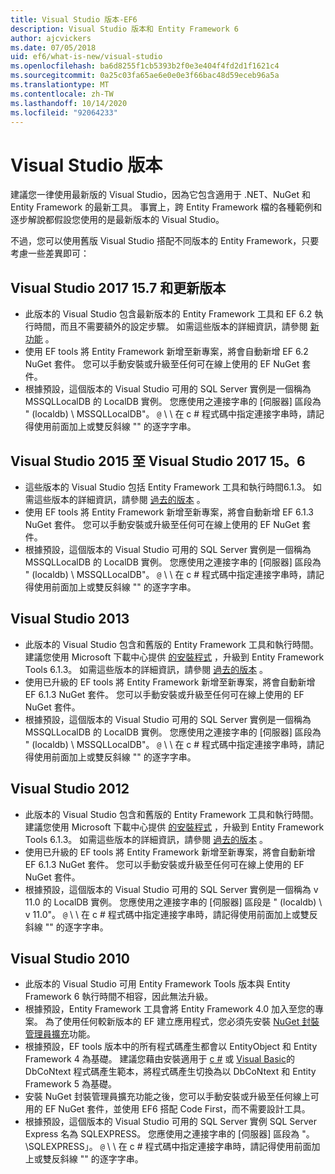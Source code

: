 ```yaml
---
title: Visual Studio 版本-EF6
description: Visual Studio 版本和 Entity Framework 6
author: ajcvickers
ms.date: 07/05/2018
uid: ef6/what-is-new/visual-studio
ms.openlocfilehash: ba6d8255f1cb5393b2f0e3e404f4fd2d1f1621c4
ms.sourcegitcommit: 0a25c03fa65ae6e0e0e3f66bac48d59eceb96a5a
ms.translationtype: MT
ms.contentlocale: zh-TW
ms.lasthandoff: 10/14/2020
ms.locfileid: "92064233"
---
```

# <a name="visual-studio-releases"></a>Visual Studio 版本

建議您一律使用最新版的 Visual Studio，因為它包含適用于 .NET、NuGet 和 Entity Framework 的最新工具。
事實上，跨 Entity Framework 檔的各種範例和逐步解說都假設您使用的是最新版本的 Visual Studio。

不過，您可以使用舊版 Visual Studio 搭配不同版本的 Entity Framework，只要考慮一些差異即可：

## <a name="visual-studio-2017-157-and-newer"></a>Visual Studio 2017 15.7 和更新版本

- 此版本的 Visual Studio 包含最新版本的 Entity Framework 工具和 EF 6.2 執行時間，而且不需要額外的設定步驟。
如需這些版本的詳細資訊，請參閱 [新功能](xref:ef6/what-is-new/index) 。
- 使用 EF tools 將 Entity Framework 新增至新專案，將會自動新增 EF 6.2 NuGet 套件。
您可以手動安裝或升級至任何可在線上使用的 EF NuGet 套件。
- 根據預設，這個版本的 Visual Studio 可用的 SQL Server 實例是一個稱為 MSSQLLocalDB 的 LocalDB 實例。
您應使用之連接字串的 [伺服器] 區段為 " (localdb) \\ MSSQLLocalDB"。
`@` \\ \\ 在 c # 程式碼中指定連接字串時，請記得使用前面加上或雙反斜線 "" 的逐字字串。  


## <a name="visual-studio-2015-to-visual-studio-2017-156"></a>Visual Studio 2015 至 Visual Studio 2017 15。6

- 這些版本的 Visual Studio 包括 Entity Framework 工具和執行時間6.1.3。
如需這些版本的詳細資訊，請參閱 [過去的版本](xref:ef6/what-is-new/past-releases#ef-613) 。
- 使用 EF tools 將 Entity Framework 新增至新專案，將會自動新增 EF 6.1.3 NuGet 套件。
您可以手動安裝或升級至任何可在線上使用的 EF NuGet 套件。
- 根據預設，這個版本的 Visual Studio 可用的 SQL Server 實例是一個稱為 MSSQLLocalDB 的 LocalDB 實例。
您應使用之連接字串的 [伺服器] 區段為 " (localdb) \\ MSSQLLocalDB"。
`@` \\ \\ 在 c # 程式碼中指定連接字串時，請記得使用前面加上或雙反斜線 "" 的逐字字串。  


## <a name="visual-studio-2013"></a>Visual Studio 2013
- 此版本的 Visual Studio 包含和舊版的 Entity Framework 工具和執行時間。
建議您使用 Microsoft 下載中心提供 [的安裝程式](https://www.microsoft.com/download/details.aspx?id=40762) ，升級到 Entity Framework Tools 6.1.3。
如需這些版本的詳細資訊，請參閱 [過去的版本](xref:ef6/what-is-new/past-releases#ef-613) 。
- 使用已升級的 EF tools 將 Entity Framework 新增至新專案，將會自動新增 EF 6.1.3 NuGet 套件。
您可以手動安裝或升級至任何可在線上使用的 EF NuGet 套件。
- 根據預設，這個版本的 Visual Studio 可用的 SQL Server 實例是一個稱為 MSSQLLocalDB 的 LocalDB 實例。
您應使用之連接字串的 [伺服器] 區段為 " (localdb) \\ MSSQLLocalDB"。
`@` \\ \\ 在 c # 程式碼中指定連接字串時，請記得使用前面加上或雙反斜線 "" 的逐字字串。  

## <a name="visual-studio-2012"></a>Visual Studio 2012

- 此版本的 Visual Studio 包含和舊版的 Entity Framework 工具和執行時間。
建議您使用 Microsoft 下載中心提供 [的安裝程式](https://www.microsoft.com/download/details.aspx?id=40762) ，升級到 Entity Framework Tools 6.1.3。
如需這些版本的詳細資訊，請參閱 [過去的版本](xref:ef6/what-is-new/past-releases#ef-613) 。
- 使用已升級的 EF tools 將 Entity Framework 新增至新專案，將會自動新增 EF 6.1.3 NuGet 套件。
您可以手動安裝或升級至任何可在線上使用的 EF NuGet 套件。
- 根據預設，這個版本的 Visual Studio 可用的 SQL Server 實例是一個稱為 v 11.0 的 LocalDB 實例。
您應使用之連接字串的 [伺服器] 區段是 " (localdb) \\ v 11.0"。
`@` \\ \\ 在 c # 程式碼中指定連接字串時，請記得使用前面加上或雙反斜線 "" 的逐字字串。  

## <a name="visual-studio-2010"></a>Visual Studio 2010

- 此版本的 Visual Studio 可用 Entity Framework Tools 版本與 Entity Framework 6 執行時間不相容，因此無法升級。
- 根據預設，Entity Framework 工具會將 Entity Framework 4.0 加入至您的專案。
為了使用任何較新版本的 EF 建立應用程式，您必須先安裝 [NuGet 封裝管理員擴充](https://marketplace.visualstudio.com/items?itemName=NuGetTeam.NuGetPackageManager)功能。
- 根據預設，EF tools 版本中的所有程式碼產生都會以 EntityObject 和 Entity Framework 4 為基礎。
建議您藉由安裝適用于 [c #](https://marketplace.visualstudio.com/items?itemName=EntityFrameworkTeam.EF5xDbContextGeneratorforC) 或 [Visual Basic](https://marketplace.visualstudio.com/items?itemName=EntityFrameworkTeam.EF5xDbContextGeneratorforVBNET)的 DbCoNtext 程式碼產生範本，將程式碼產生切換為以 DbCoNtext 和 Entity Framework 5 為基礎。
- 安裝 NuGet 封裝管理員擴充功能之後，您可以手動安裝或升級至任何線上可用的 EF NuGet 套件，並使用 EF6 搭配 Code First，而不需要設計工具。
- 根據預設，這個版本的 Visual Studio 可用的 SQL Server 實例 SQL Server Express 名為 SQLEXPRESS。
您應使用之連接字串的 [伺服器] 區段為 "。 \\SQLEXPRESS」。
`@` \\ \\ 在 c # 程式碼中指定連接字串時，請記得使用前面加上或雙反斜線 "" 的逐字字串。
